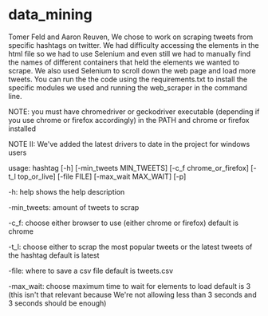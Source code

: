 # data_mining
Tomer Feld and Aaron Reuven,
We chose to work on scraping tweets from specific hashtags on twitter. We had difficulty accessing the elements in the
html file so we had to use Selenium and even still we had to manually find the names of different containers that
held the elements we wanted to scrape. We also used Selenium to scroll down the web page and load more tweets.
You can run the the code using the requirements.txt to install the specific modules we used and running the
web_scraper in the command line.

NOTE: you must have chromedriver or geckodriver executable (depending if you use chrome or firefox accordingly) in the PATH
and chrome or firefox installed

NOTE II: We've added the latest drivers to date in the project for windows users

usage: hashtag [-h] [-min_tweets MIN_TWEETS] [-c_f chrome_or_firefox] [-t_l top_or_live] 
[-file FILE] [-max_wait MAX_WAIT] [-p]

-h: help shows the help description

-min_tweets: amount of tweets to scrap 

-c_f: choose either browser to use (either chrome or firefox) default is chrome

-t_l: choose either to scrap the most popular tweets or the latest tweets of the hashtag default is latest

-file: where to save a csv file default is tweets.csv

-max_wait: choose maximum time to wait for elements to load default is 3 (this isn't that relevant because 
We're not allowing less than 3 seconds and 3 seconds should be enough)
                  
